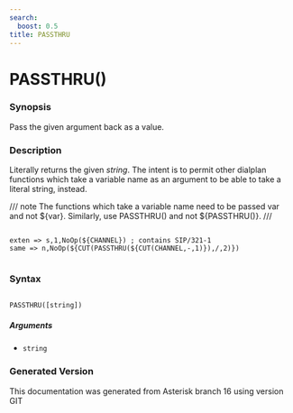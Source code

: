 ```yaml
---
search:
  boost: 0.5
title: PASSTHRU
---
```


# PASSTHRU()

### Synopsis

Pass the given argument back as a value.

### Description

Literally returns the given _string_. The intent is to permit other dialplan functions which take a variable name as an argument to be able to take a literal string, instead.<br>


/// note
The functions which take a variable name need to be passed var and not $\{var\}. Similarly, use PASSTHRU() and not $\{PASSTHRU()\}.
///

``` title="Example: Prints 321"

exten => s,1,NoOp(${CHANNEL}) ; contains SIP/321-1
same => n,NoOp(${CUT(PASSTHRU(${CUT(CHANNEL,-,1)}),/,2)})


```

### Syntax


```

PASSTHRU([string])
```
##### Arguments


* `string`


### Generated Version

This documentation was generated from Asterisk branch 16 using version GIT 